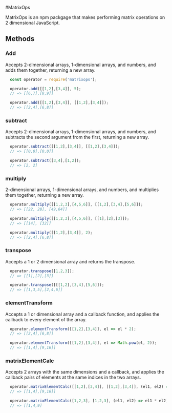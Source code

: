 #MatrixOps

MatrixOps is an npm packgage that makes performing matrix operations on 2 dimensional JavaScript.

## Methods
### Add

Accepts 2-dimensional arrays, 1-dimensional arrays, and numbers, and adds them together, returning a new array.

```JavaScript
  const operator = require('matrixops');

  operator.add([[1,2],[3,4]], 5);
  // => [[6,7],[8,9]]

  operator.add([[1,2],[3,4]], [[1,2],[3,4]]);
  // => [[2,4],[6,8]]
```

### subtract

Accepts 2-dimensional arrays, 1-dimensional arrays, and numbers, and subtracts the second argument from the first, returning a new array.

```JavaScript
  operator.subtract([[1,2],[3,4]], [[1,2],[3,4]]);
  // => [[0,0],[0,0]]

  operator.subtract([3,4],[1,2]);
  // => [2, 2]
```

### multiply

2-dimensional arrays, 1-dimensional arrays, and numbers, and multiplies them together, returning a new array.

```JavaScript
  operator.multiply([[1,2,3],[4,5,6]], [[1,2],[3,4],[5,6]]);
  // => [[22, 28], [49,64]]

  operator.multiply([[1,2,3],[4,5,6]], [[1],[2],[3]]);
  // => [[14], [32]]

  operator.multiply([[1,2],[3,4]], 2);
  // => [[2,4],[6,8]]
```

### transpose

Accepts a 1 or 2 dimensional array and returns the transpose.

```JavaScript
  operator.transpose([1,2,3]);
  // => [[1],[2],[3]]

  operator.transpose([[[1,2],[3,4],[5,6]]);
  // => [[1,3,5],[2,4,6]]
```

### elementTransform

Accepts a 1 or dimensional array and a callback function, and applies the callback to every element of the array.

```JavaScript
  operator.elementTransform([[1,2],[3,4]], el => el * 2);
  // => [[2,4],[6,8]]

  operator.elementTransform([[1,2],[3,4]], el => Math.pow(el, 2));
  // => [[1,4],[9,16]]
```

### matrixElementCalc

Accepts 2 arrays with the same dimensions and a callback, and applies the callback pairs of elements at the same indices in the two arrays.

```JavaScript
  operator.matrixElementCalc([[1,2],[3,4]], [[1,2],[3,4]], (el1, el2) => el1 * el2);
  // => [[1,4],[9,16]]

  operator.matrixElementCalc([1,2,3], [1,2,3], (el1, el2) => el1 * el2);
  // => [[1,4,9]
```
